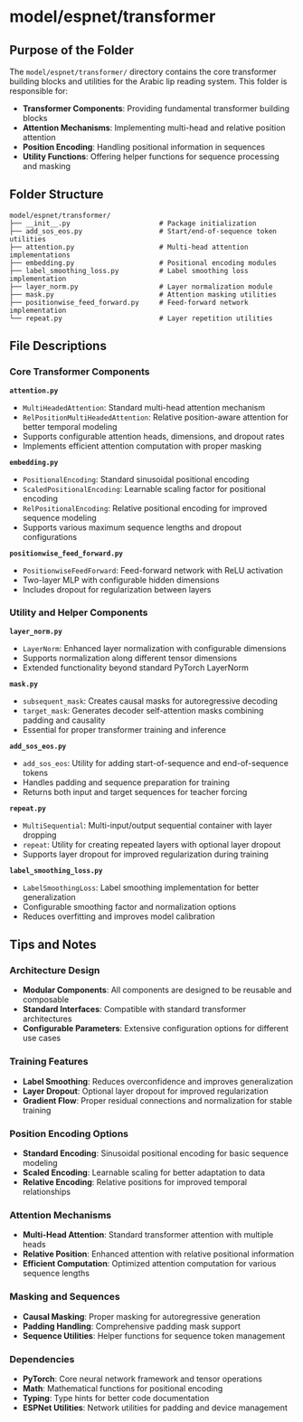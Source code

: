 # model/espnet/transformer

## Purpose of the Folder

The `model/espnet/transformer/` directory contains the core transformer building blocks and utilities for the Arabic lip reading system. This folder is responsible for:

- **Transformer Components**: Providing fundamental transformer building blocks
- **Attention Mechanisms**: Implementing multi-head and relative position attention
- **Position Encoding**: Handling positional information in sequences
- **Utility Functions**: Offering helper functions for sequence processing and masking

## Folder Structure

```
model/espnet/transformer/
├── __init__.py                      # Package initialization
├── add_sos_eos.py                   # Start/end-of-sequence token utilities
├── attention.py                     # Multi-head attention implementations
├── embedding.py                     # Positional encoding modules
├── label_smoothing_loss.py          # Label smoothing loss implementation
├── layer_norm.py                    # Layer normalization module
├── mask.py                          # Attention masking utilities
├── positionwise_feed_forward.py     # Feed-forward network implementation
└── repeat.py                        # Layer repetition utilities
```

## File Descriptions

### Core Transformer Components

**`attention.py`**

- `MultiHeadedAttention`: Standard multi-head attention mechanism
- `RelPositionMultiHeadedAttention`: Relative position-aware attention for better temporal modeling
- Supports configurable attention heads, dimensions, and dropout rates
- Implements efficient attention computation with proper masking

**`embedding.py`**

- `PositionalEncoding`: Standard sinusoidal positional encoding
- `ScaledPositionalEncoding`: Learnable scaling factor for positional encoding
- `RelPositionalEncoding`: Relative positional encoding for improved sequence modeling
- Supports various maximum sequence lengths and dropout configurations

**`positionwise_feed_forward.py`**

- `PositionwiseFeedForward`: Feed-forward network with ReLU activation
- Two-layer MLP with configurable hidden dimensions
- Includes dropout for regularization between layers

### Utility and Helper Components

**`layer_norm.py`**

- `LayerNorm`: Enhanced layer normalization with configurable dimensions
- Supports normalization along different tensor dimensions
- Extended functionality beyond standard PyTorch LayerNorm

**`mask.py`**

- `subsequent_mask`: Creates causal masks for autoregressive decoding
- `target_mask`: Generates decoder self-attention masks combining padding and causality
- Essential for proper transformer training and inference

**`add_sos_eos.py`**

- `add_sos_eos`: Utility for adding start-of-sequence and end-of-sequence tokens
- Handles padding and sequence preparation for training
- Returns both input and target sequences for teacher forcing

**`repeat.py`**

- `MultiSequential`: Multi-input/output sequential container with layer dropping
- `repeat`: Utility for creating repeated layers with optional layer dropout
- Supports layer dropout for improved regularization during training

**`label_smoothing_loss.py`**

- `LabelSmoothingLoss`: Label smoothing implementation for better generalization
- Configurable smoothing factor and normalization options
- Reduces overfitting and improves model calibration

## Tips and Notes

### Architecture Design

- **Modular Components**: All components are designed to be reusable and composable
- **Standard Interfaces**: Compatible with standard transformer architectures
- **Configurable Parameters**: Extensive configuration options for different use cases

### Training Features

- **Label Smoothing**: Reduces overconfidence and improves generalization
- **Layer Dropout**: Optional layer dropout for improved regularization
- **Gradient Flow**: Proper residual connections and normalization for stable training

### Position Encoding Options

- **Standard Encoding**: Sinusoidal positional encoding for basic sequence modeling
- **Scaled Encoding**: Learnable scaling for better adaptation to data
- **Relative Encoding**: Relative positions for improved temporal relationships

### Attention Mechanisms

- **Multi-Head Attention**: Standard transformer attention with multiple heads
- **Relative Position**: Enhanced attention with relative positional information
- **Efficient Computation**: Optimized attention computation for various sequence lengths

### Masking and Sequences

- **Causal Masking**: Proper masking for autoregressive generation
- **Padding Handling**: Comprehensive padding mask support
- **Sequence Utilities**: Helper functions for sequence token management

### Dependencies

- **PyTorch**: Core neural network framework and tensor operations
- **Math**: Mathematical functions for positional encoding
- **Typing**: Type hints for better code documentation
- **ESPNet Utilities**: Network utilities for padding and device management
